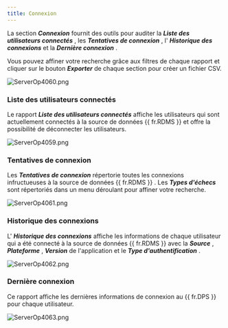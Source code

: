 ```yaml
---
title: Connexion
---
```

La section ***Connexion*** fournit des outils pour auditer la ***Liste des utilisateurs connectés*** , les ***Tentatives de connexion*** , l' ***Historique des connexions*** et la ***Dernière connexion*** .  

Vous pouvez affiner votre recherche grâce aux filtres de chaque rapport et cliquer sur le bouton ***Exporter*** de chaque section pour créer un fichier CSV. 

![ServerOp4060.png](/img/fr/server/ServerOp4060.png) 

### Liste des utilisateurs connectés 

Le rapport ***Liste des utilisateurs connectés*** affiche les utilisateurs qui sont actuellement connectés à la source de données {{ fr.RDMS }} et offre la possibilité de déconnecter les utilisateurs. 

![ServerOp4059.png](/img/fr/server/ServerOp4059.png) 

### Tentatives de connexion 

Les ***Tentatives de connexion*** répertorie toutes les connexions infructueuses à la source de données {{ fr.RDMS }} . Les ***Types d'échecs*** sont répertoriés dans un menu déroulant pour affiner votre recherche. 

![ServerOp4061.png](/img/fr/server/ServerOp4061.png) 

### Historique des connexions 

L' ***Historique des connexions*** affiche les informations de chaque utilisateur qui a été connecté à la source de données {{ fr.RDMS }} avec la ***Source*** , ***Plateforme*** , ***Version*** de l'application et le ***Type d'authentification*** . 

![ServerOp4062.png](/img/fr/server/ServerOp4062.png) 

### Dernière connexion 

Ce rapport affiche les dernières informations de connexion au {{ fr.DPS }} pour chaque utilisateur. 

![ServerOp4063.png](/img/fr/server/ServerOp4063.png) 

